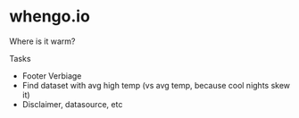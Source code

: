 whengo.io
=========

Where is it warm?

Tasks
* Footer Verbiage
* Find dataset with avg high temp (vs avg temp, because cool nights skew it)
* Disclaimer, datasource, etc

